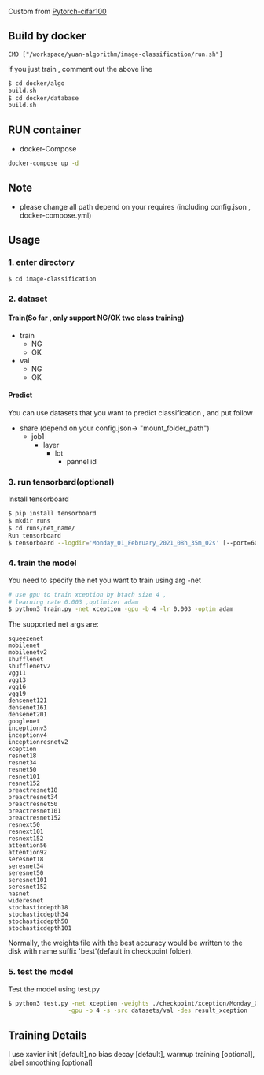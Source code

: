 <!--
 * @Author: yuan
 * @Date: 2021-02-20 09:18:49
 * @LastEditTime: 2021-02-22 17:20:02
 * @FilePath: /classification/image-classification/README.md
-->
Custom from [Pytorch-cifar100](https://github.com/weiaicunzai/pytorch-cifar100)
## Build by docker
```
CMD ["/workspace/yuan-algorithm/image-classification/run.sh"]
```
if you just train , comment out the above line
```bash
$ cd docker/algo
build.sh
$ cd docker/database
build.sh

``` 
## RUN container 
- docker-Compose
```bash
docker-compose up -d
```
## Note
- please change all path depend on your requires (including config.json , docker-compose.yml)



## Usage
### 1. enter directory
```bash
$ cd image-classification
```
### 2. dataset 
#### Train(So far , only support NG/OK two class training)
- train 
  - NG
  - OK
- val 
  - NG
  - OK
####  Predict
You can use datasets that you want to predict classification , and put follow 
- share (depend on your config.json-> "mount_folder_path")
  - job1
    - layer
      - lot 
        - pannel id
  
### 3. run tensorbard(optional)
Install tensorboard
```bash
$ pip install tensorboard
$ mkdir runs
$ cd runs/net_name/
Run tensorboard
$ tensorboard --logdir='Monday_01_February_2021_08h_35m_02s' [--port=6006 --host='localhost']
```

### 4. train the model
You need to specify the net you want to train using arg -net

```bash
# use gpu to train xception by btach size 4 ,
# learning rate 0.003 ,optimizer adam
$ python3 train.py -net xception -gpu -b 4 -lr 0.003 -optim adam 
```

The supported net args are:
```
squeezenet
mobilenet
mobilenetv2
shufflenet
shufflenetv2
vgg11
vgg13
vgg16
vgg19
densenet121
densenet161
densenet201
googlenet
inceptionv3
inceptionv4
inceptionresnetv2
xception
resnet18
resnet34
resnet50
resnet101
resnet152
preactresnet18
preactresnet34
preactresnet50
preactresnet101
preactresnet152
resnext50
resnext101
resnext152
attention56
attention92
seresnet18
seresnet34
seresnet50
seresnet101
seresnet152
nasnet
wideresnet
stochasticdepth18
stochasticdepth34
stochasticdepth50
stochasticdepth101
```
Normally, the weights file with the best accuracy would be written to the disk with name suffix 'best'(default in checkpoint folder).



### 5. test the model
Test the model using test.py
```bash
$ python3 test.py -net xception -weights ./checkpoint/xception/Monday_01_February_2021_08h_35m_02s/xception-145-best.pth \
                 -gpu -b 4 -s -src datasets/val -des result_xception  
```
## Training Details
I use xavier init [default],no bias decay [default], warmup training [optional], label smoothing [optional]